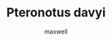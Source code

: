 ---
layout: post
author: maxwell
title: Pteronotus davyi
description: 
tags: []
image: 
  feature: 
  credit: 
  creditlink: 
permalink: pteronotus-davyi
---